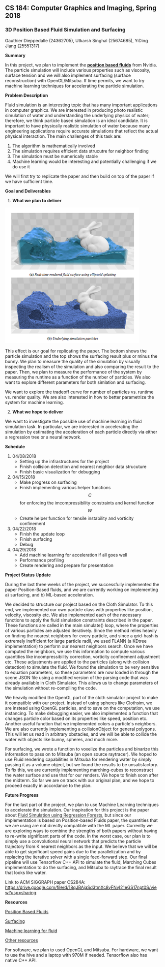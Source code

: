 ## CS 184: Computer Graphics and Imaging, Spring 2018

### 3D Position Based Fluid Simulation and Surfacing

Gauthier Dieppedalle (24362705), Utkarsh Singhal (25674685), YiDing Jiang (25551317)

**Summary**

In this project, we plan to implement the **[position based fluids](http://mmacklin.com/pbf_sig_preprint.pdf)** from Nvidia. The particle simulation will include various properties such as viscosity, surface tension and we will also implement surfacing (surface reconstruction) with OpenGL/Mitsuba. If time permits, we want to try machine learning techniques for accelerating the particle simulation.

**Problem Description**

Fluid simulation is an interesting topic that has many important applications in computer graphics. We are interested in producing photo realistic simulation of water and understanding the underlying physics of water; therefore, we think particle based simulation is an ideal candidate. It is important to have physically realistic simulation of water because many engineering applications require accurate simulations that reflect the actual physical interaction. The main challenges of this task are: 

1. The algorithm is mathematically involved
2. The simulation requires efficient data strucutre for neighbor finding
3. The simulation must be numerically stable
4. Machine learning would be interesting and potentially challenging if we do use it

We will first try to replicate the paper and then build on top of the paper if we have sufficient time.

**Goal and Deliverables**

1. **What we plan to deliver**

![oa](goal.png)

This effect is our goal for replicating the paper. The bottom shows the particle simulation and the top shows the surfacing result plus or minus the bunny. We plan to measure the quality of the simulation by visually inspecting the realism of the simulation and also comparing the result to the paper. Then, we plan to measure the performance of the system by measuring the runtime as a function of the number of particles. We also want to explore different parameters for both simlation and surfacing.

We want to explore the tradeoff curve for number of particles vs. runtime vs. render quality. We are also interested in how to better parametrize the system for machine learning.

2. **What we hope to deliver**

We want to investigate the possible use of machine learning in fluid simulation task. In particular, we are interested in accelerating the simulation by estimating the acceleration of each particle directly via either a regression tree or a neural network.

**Schedule**

1. 04/08/2018 
   - Setting up the infrastructures for the project
   - Finish collision detection and nearest neighbor data strucuture
   - Finish basic visualization for debugging
2. 04/15/2018
   - Make progress on surfacing
   - Finish implementing various helper functions $$C$$ for enforcing the imcompressibility constraints and kernel function $$W$$
   - Create helper function for tensile instability and vorticity confinement
3. 04/22/2018
   - Finish the update loop
   - Finish surfacing
   - Debug
4. 04/29/2018
   - Add machine learning for acceleration if all goes well
   - Performance profiling
   - Create rendering and prepare for presentation

**Project Status Update**

During the last three weeks of the project, we successfully implemented the paper Position-Based fluids, and we are currently working on implementing  a) surfacing,  and b) ML-based acceleration. 

We decided to structure our project based on the Cloth Simulator. To this end, we implemented our own particle class with properties like position, velocity, viscosity etc. We also implemented each of the necessary functions to apply the fluid simulation constraints described in the paper. These functions are called in the main simulate() loop, where the properties of various particles are adjusted iteratively. Since the method relies heavily on finding the nearest neighbors for every particle, and since a grid-hash is extremely inefficient for large particle radii, we used FLANN (a KDtree implementation) to perform our nearest neighbors search. Once we have computed the neighbors, we use this information to compute various quantities like incompressibility correction, vorticity confinement adjustment etc. These adjustments are applied to the particles (along with collision detection) to simulate the fluid. We found the simulation to be very sensitive to equation parameters, so these parameters are now loaded in through the scene JSON file using a modified version of the parsing code that was already available in Cloth Simulator.  This allows us to change parameters of the simulation without re-compiling the code.

We heavily modified the OpenGL part of the cloth simulator project to make it compatible with our project. Instead of using spheres like Clothsim, we are instead using OpenGL particles, and to save on the computation, we use instancing. To make debugging easier, we also implemented a function that changes particle color based on its properties like speed, position etc. Another useful function that we implemented colors a particle's neighbors. We are also currently implementing a collisionObject for general polygons. This will let us read in arbitrary obstacles, and we will be able to collide the water with objects like bunny, spheres, and much more.

For surfacing, we wrote a function to voxelize the particles and binarize this information to pass on to Mitsuba (an open source raytracer). We hoped to use Fluid rendering capabilities in Mitsuba for rendering water by simply passing it as a volume object, but we found the results to be unsatisfactory.  To fix this, we are currently implementing marching-cubes to reconstruct the water surface and use that for our renders. We hope to finish soon after the midterm. So far we are on track with our original plan, and we hope to proceed exactly in accordance to the plan.

**Future Progress**

For the last part of the project, we plan to use Machine Learning techniques to accelerate the simulation. Our inspiration for this project is the paper about [Fluid Simulation using Regression Forests](https://www.inf.ethz.ch/personal/ladickyl/fluid_sigasia15.pdf), but since our implementation is based on Position-based Fluids paper, the quantities that we are using are not directly compatible with the ML paper. Currently we are exploring ways to combine the strengths of both papers without having to re-write significant parts of the code. In the worst case, our plan is to simply use a convolutional neural network that predicts the particle trajectory from K nearest neighbors as the input. We believe that we will be able to get significant speed gains due to the parallelization and by replacing the iterative solver with a single feed-forward step. Our final pipeline will use Tensorflow C++ API to simulate the fluid, Marching Cubes implementation to do the surfacing, and Mitsuba to raytrace the final result that looks like water. 

Link to ACM SIGGRAPH paper CS284A: <https://drive.google.com/file/d/18qJBAjaSd3tmXc8yFNyI21eGS17npt0S/view?usp=sharing>

**Resources**

[Position Based Fluids](http://mmacklin.com/pbf_sig_preprint.pdf)

[Surfacing](https://www.cc.gatech.edu/~turk/my_papers/sph_surfaces.pdf)

[Machine learning for fluid](https://www.inf.ethz.ch/personal/ladickyl/fluid_sigasia15.pdf)

[Other resources](http://blog.mmacklin.com/position-based-fluids/)

For software, we plan to used OpenGL and Mitsuba. For hardware, we want to use the hive and a laptop with 970M if needed. Tensorflow also has native C++ API.
